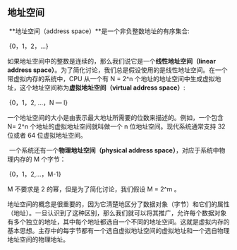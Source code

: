 ## 地址空间

​		**地址空间（address space）**是一个非负整数地址的有序集合:

​															{0，1，2，...}

如果地址空间中的整数是连续的，那么我们说它是一个**线性地址空间（linear address space）**。为了简化讨论，我们总是假设使用的是线性地址空间。在一个带虚拟内存的系统中，CPU 从一个有 N = 2^n 个地址的地址空间中生成虚拟地址，这个地址空间称为**虚拟地址空间（virtual address space）**:

​															{0，1，2, …，N — l}

​		一个地址空间的大小是由表示最大地址所需要的位数来描述的。例如，一个包含 N= 2^n 个地址的虚拟地址空间就叫做一个 n 位地址空间。现代系统通常支持 32 位或者 64 位虚拟地址空间。

​		一个系统还有一个**物理地址空间（physical address space）**，对应于系统中物理内存的 M 个字节：

​															{0，1，2,…，M-1}

M 不要求是 2 的幂，但是为了简化讨论，我们假设 M = 2^m 。

​		地址空间的概念是很重要的，因为它清楚地区分了数据对象（字节）和它们的属性（地址）。一旦认识到了这种区别，那么我们就可以将其推广，允许每个数据对象有多个独立的地址，其中每个地址都选自一个不同的地址空间。这就是虚拟内存的基本思想。主存中的每字节都有一个选自虚拟地址空间的虚拟地址和一个选自物理地址空间的物理地址。